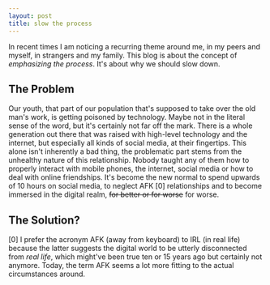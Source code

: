 ```yaml
---
layout: post
title: slow the process
---
```


In recent times I am noticing a recurring theme around me, in my peers and myself, in
strangers and my family. This blog is about the concept of *emphasizing the process*. It's
about why we should slow down.

## The Problem

Our youth, that part of our population that's supposed to take over the old man's work, is
getting poisoned by technology. Maybe not in the literal sense of the word, but it's
certainly not far off the mark. There is a whole generation out there that was raised with
high-level technology and the internet, but especially all kinds of social media, at their
fingertips. This alone isn't inherently a bad thing, the problematic part stems from the
unhealthy nature of this relationship. Nobody taught any of them how to properly interact
with mobile phones, the internet, social media or how to deal with online friendships.
It's become the new normal to spend upwards of 10 hours on social media, to neglect AFK [0]
relationships and to become immersed in the digital realm, ~~for better or for worse~~ for
worse.







## The Solution?







[0] I prefer the acronym AFK (away from keyboard) to IRL (in real life) because the latter
suggests the digital world to be utterly disconnected from *real life*, which might've
been true ten or 15 years ago but certainly not anymore. Today, the term AFK seems a lot
more fitting to the actual circumstances around.
